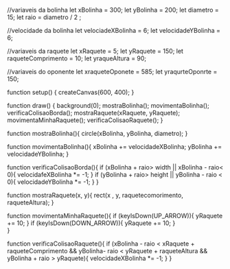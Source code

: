 //variaveis da bolinha
let xBolinha = 300;
let yBolinha = 200;
let diametro = 15;
let raio = diametro / 2 ;

//velocidade da bolinha
let velociadeXBolinha = 6;
let velocidadeYBolinha = 6;


//variaveis da raquete
let xRaquete = 5;
let yRaquete = 150;
let raqueteComprimento = 10;
let yraqueAltura = 90;

//variaveis do oponente
let xraqueteOponete = 585;
let yraqurteOponrte = 150;

function setup() {
  createCanvas(600, 400);
}

function draw() {
  background(0);
  mostraBolinha();
  movimentaBolinha();
  verificaColisaoBorda();
  mostraRaquete(xRaquete, yRaquete);
  movimentaMinhaRaquete();
  verificaColisaoRaquete();
}

function mostraBolinha(){
  circle(xBolinha, yBolinha, diametro);
}

function movimentaBolinha(){
  xBolinha += velocidadeXBolinha;
  yBolinha += velocidadeYBolinha;
}

function verificaColisaoBorda(){
  if (xBolinha + raio> width ||
     xBolinha - raio< 0){
    velocidafeXBolinha *= -1;
  }
  if (yBolinha + raio> height ||
     yBolinha - raio < 0){
    velocidadeYBolinha *= -1;
  }
}

function mostraRaquete(x, y){
  rect(x , y, raquetecomorimento,
      raqueteAltura);
}



function movimentaMinhaRaquete(){
  if (keyIsDown(UP_ARROW)){
    yRaquete += 10;
  }
  if (keyIsDown(DOWN_ARROW)){
    yRaquete += 10;
   }  
}

function verificaColisaoRaquete(){
  if (xBolinha - raio < xRaquete + raqueteComprimento &&
     yBolinha- raio < yRaquete + raqueteAltura &&
     yBolinha + raio > yRaquete){
    velocidadeXBolinha *= -1;
  }
}
